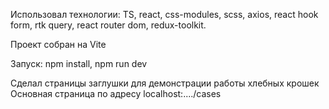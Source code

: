 Использовал технологии: TS, react, css-modules, scss, axios, react hook form, rtk query, react router dom, redux-toolkit.

Проект собран на Vite 

Запуск: npm install, npm run dev

Сделал страницы заглушки для демонстрации работы хлебных крошек
Основная страница по адресу localhost:..../cases

